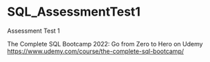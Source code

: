 # SQL_AssessmentTest1
Assessment Test 1

The Complete SQL Bootcamp 2022: Go from Zero to Hero on Udemy
https://www.udemy.com/course/the-complete-sql-bootcamp/
